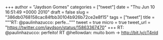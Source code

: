
+++
author = "Jaydson Gomes"
categories = ["tweet"]
date = "Thu Jun 10 16:51:49 +0000 2010"
draft = false
slug = "386db0768158cac84fbb30104b926b72ce2e8f15"
tags = ["tweet"]
title = """RT: @paulinhazucco: perfe..."""
tweet = true
micro = true
tweet_url = "https://twitter.com/jaydson/status/15863367470"
+++
RT: @paulinhazucco: perfeito! RT @hellowdan: muito bom -&gt; http://bit.ly/cT4nld
